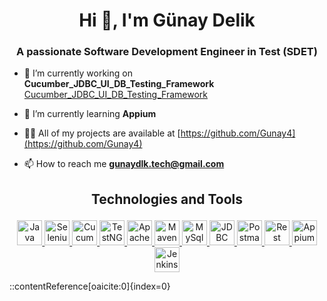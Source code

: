 <h1 align="center">Hi 👋, I'm Günay Delik</h1>
<h3 align="center">A passionate Software Development Engineer in Test (SDET)</h3>


- 🔭 I’m currently working on **Cucumber_JDBC_UI_DB_Testing_Framework** [Cucumber_JDBC_UI_DB_Testing_Framework](https://github.com/ChatGTHB/Cucumber_JDBC_UI_DB_Testing_Framework)

- 🌱 I’m currently learning **Appium**

- 👨‍💻 All of my projects are available at [https://github.com/Gunay4](https://github.com/Gunay4)

- 📫 How to reach me **gunaydlk.tech@gmail.com**

<h2><p align="center">Technologies and Tools</p></h2>

<p align="center">
  <a href="https://www.java.com" target="_blank" rel="noopener noreferrer">
    <img src="https://w7.pngwing.com/pngs/177/242/png-transparent-plain-old-java-object-programming-language-computer-programming-object-oriented-programming-others-text-logo-computer-programming-thumbnail.png" alt="Java" width="40" height="40"/>
  </a>
  <a href="https://www.selenium.dev" target="_blank" rel="noreferrer">
    <img src="https://seeklogo.com/images/S/selenium-logo-A1B53CEFB0-seeklogo.com.png" alt="Selenium" width="40" height="40"/>
  </a>
  <a href="https://cucumber.io/" target="_blank" rel="noreferrer">
    <img src="https://images.g2crowd.com/uploads/product/image/large_detail/large_detail_c40984fae76060168e91322094f05421/cucumber.png" alt="Cucumber" width="40" height="40"/>
  </a>
  <a href="https://testng.org/doc/" target="_blank" rel="noreferrer">
    <img src="https://www.techlistic.com/ezoimgfmt/blogger.googleusercontent.com/img/b/R29vZ2xl/AVvXsEhZNfwTzquUVN6IUb8FjEYJu1OYiyVFXWwGX8e2Xl1w9I1JBzZAYdhQOC25vLUlHYbt5AEEvU0HrmudlD0qjOnwD7npivcJRHYWhaAp7E2CKw19GNVJqhmABgdDZmIsRUwFDVOZS_8XwsyN/w400-h126/testng.png?ezimgfmt=rs:400x127/rscb1/ngcb1/notWebP" alt="TestNG" width="40" height="40"/>
  </a>
  <a href="https://poi.apache.org/" target="_blank" rel="noreferrer">
    <img src="https://static.javatpoint.com/apache-poi/images/apache-poi-tutorial.png" alt="ApachePOI" width="40" height="40"/>
  </a>
  <a href="https://maven.apache.org/" target="_blank" rel="noreferrer">
    <img src="https://e7.pngegg.com/pngimages/968/16/png-clipart-apache-maven-apache-ant-gradle-apache-http-server-apache-ivy-apache-maven-text-orange-thumbnail.png" alt="Maven" width="40" height="40"/>
  </a>
  <a href="https://www.mysql.com/" target="_blank" rel="noreferrer">
    <img src="https://pngimg.com/uploads/mysql/mysql_PNG9.png" alt="MySql" width="40" height="40"/>
  </a>
  <a href="https://docs.oracle.com/javase/8/docs/technotes/guides/jdbc/" target="_blank" rel="noreferrer">
    <img src="https://www.jobscoupe.com/wp-content/uploads/2019/08/Java-JDBC.jpg" alt="JDBC" width="40" height="40"/>
  </a>
  <a href="https://postman.com" target="_blank" rel="noreferrer">
    <img src="https://www.vectorlogo.zone/logos/getpostman/getpostman-icon.svg" alt="Postman" width="40" height="40"/>
  </a>
  <a href="https://rest-assured.io/" target="_blank" rel="noreferrer">
    <img src="https://avatars.githubusercontent.com/u/19369327?s=280&v=4" alt="Rest Assured" width="40" height="40"/>
  </a>
  <a href="http://appium.io/docs/en/2.0/" target="_blank" rel="noreferrer">
    <img src="https://e7.pngegg.com/pngimages/372/674/png-clipart-appium-test-automation-software-testing-selenium-calabash-purple-violet-thumbnail.png" alt="Appium" width="40" height="40"/>
  </a>
  <a href="https://www.jenkins.io" target="_blank" rel="noreferrer">
    <img src="https://www.vectorlogo.zone/logos/jenkins/jenkins-icon.svg" alt="Jenkins" width="40" height="40"/>
  </a>
  
::contentReference[oaicite:0]{index=0}
 
